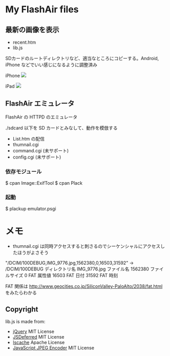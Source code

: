 My FlashAir files
=================

## 最新の画像を表示

 *  recent.htm
 *  lib.js

SDカードのルートディレクトリなど、適当なところにコピーする。Android, iPhone などでいい感じになるように調整済み


iPhone
<img src="https://lh5.googleusercontent.com/-Z3qgu5W8Q8M/T3nKmeRyuvI/AAAAAAAABzk/5PW2IYXNY4c/s512/2012-04-03%252000.49.08.png"/>

iPad
<img src="https://lh4.googleusercontent.com/-JujV74pEGMM/T3nOyEHySBI/AAAAAAAABz8/5rpJsnMUbAE/s640/2012-04-03-01.05.02.png"/>


## FlashAir エミュレータ

FlashAir の HTTPD のエミュレータ

./sdcard 以下を SD カードとみなして、動作を模倣する

 *  List.htm の配信
 *  thumnail.cgi
 *  command.cgi (未サポート)
 *  config.cgi (未サポート)

### 依存モジュール

  $ cpan Image::ExifTool
  $ cpan Plack

### 起動

  $ plackup emulator.psgi


メモ
====

 * thumnail.cgi は同時アクセスすると刺さるのでシーケンシャルにアクセスしたほうがよさそう


"/DCIM/100DEBUG,IMG_9776.jpg,1562380,0,16503,31592"
  ->
    /DCIM/100DEBUG
      ディレクトリ名
    IMG_9776.jpg
      ファイル名
    1562380
      ファイルサイズ
    0
      FAT 属性値
    16503
      FAT 日付
    31592
      FAT 時刻

FAT 関係は http://www.geocities.co.jp/SiliconValley-PaloAlto/2038/fat.html をみたらわかる


## Copyright

lib.js is made from:

 * [jQuery]( http://jquery.com/ ) MIT License
 * [JSDeferred]( http://cho45.stfuawsc.com/jsdeferred/ ) MIT License
 * [lscache]( https://github.com/pamelafox/lscache ) Apache License
 * [JavaScript JPEG Encoder]( http://www.bytestrom.eu/blog/2009/1120a_jpeg_encoder_for_javascript ) MIT License

